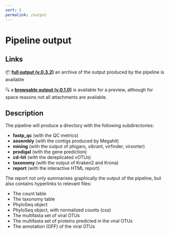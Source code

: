 ```yaml
---
sort: 5
permalink: /output
---
```


# Pipeline output

## Links


:package: [**full output (v.0.3.2)**](https://figshare.com/articles/dataset/MetaPhage_Example_Report/20424705) an archive of the output produced by the pipeline is available 

:mag: a [**browsable output (v.0.1.0)**](https://telatin.github.io/microbiome-bioinformatics/attachments/metaphage/demo/report/index.html)
is available for a preview, although for space reasons not all attachments are available.


## Description
The pipeline will produce a directory with the following subdirectories:

* **fastp_qc** (with the QC metrics)
* **assembly** (with the contigs produced by Megahit)
* **mining** (with the output of phigaro, vibrant, virfinder, virsorter)
* **prodigal** (with the gene prediction)
* **cd-hit** (with the dereplicated vOTUs)
* **taxonomy** (with the output of Kraken2 and Krona)
* **report** (with the interactive HTML report)

The report not only summarises graphically the output of the pipeline, but also contains hyperlinks
to relevant files:

* The count table
* The taxonomy table
* PhyloSeq object
* PhyloSeq object, with normalized counts (css)
* The multifasta set of viral OTUs
* The multifasta set of proteins predicted in the viral OTUs
* The annotation (GFF) of the viral OTUs
